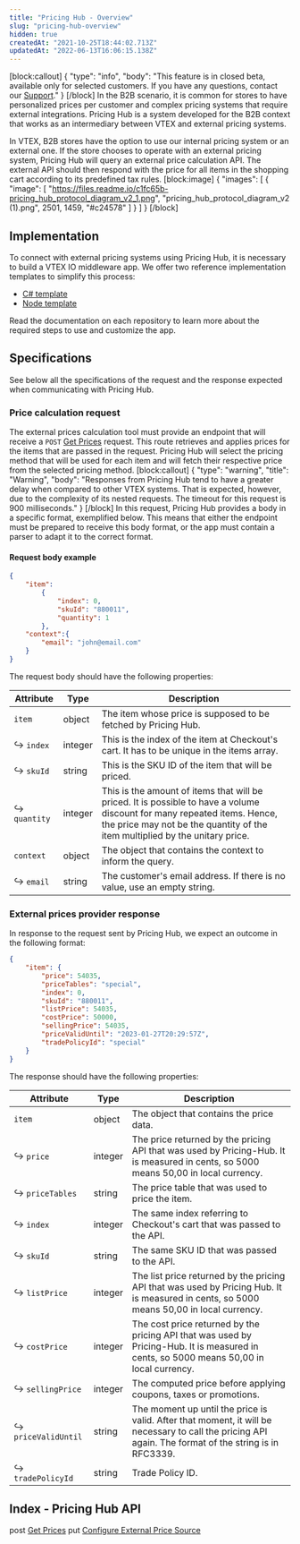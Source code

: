 ```yaml
---
title: "Pricing Hub - Overview"
slug: "pricing-hub-overview"
hidden: true
createdAt: "2021-10-25T18:44:02.713Z"
updatedAt: "2022-06-13T16:06:15.138Z"
---
```

[block:callout]
{
  "type": "info",
  "body": "This feature is in closed beta, available only for selected customers. If you have any questions, contact our [Support](https://support.vtex.com/hc/en-us/requests)."
}
[/block]
In the B2B scenario, it is common for stores to have personalized prices per customer and complex pricing systems that require external integrations. Pricing Hub is a system developed for the B2B context that works as an intermediary between VTEX and external pricing systems.

In VTEX, B2B stores have the option to use our internal pricing system or an external one. If the store chooses to operate with an external pricing system, Pricing Hub will query an external price calculation API. The external API should then respond with the price for all items in the shopping cart according to its predefined tax rules.
[block:image]
{
  "images": [
    {
      "image": [
        "https://files.readme.io/c1fc65b-pricing_hub_protocol_diagram_v2_1.png",
        "pricing_hub_protocol_diagram_v2 (1).png",
        2501,
        1459,
        "#c24578"
      ]
    }
  ]
}
[/block]
## Implementation

To connect with external pricing systems using Pricing Hub, it is necessary to build a VTEX IO middleware app. We offer two reference implementation templates to simplify this process:

* [C# template](https://github.com/vtex-apps/external-prices-app)
* [Node template](https://github.com/vtex-apps/external-prices-node)

Read the documentation on each repository to learn more about the required steps to use and customize the app.

## Specifications

See below all the specifications of the request and the response expected when communicating with Pricing Hub.

### Price calculation request

The external prices calculation tool must provide an endpoint that will receive a `POST` [Get Prices](https://developers.vtex.com/vtex-rest-api/reference/post_api-pricing-hub-prices) request. This route retrieves and applies prices for the items that are passed in the request. Pricing Hub will select the pricing method that will be used for each item and will fetch their respective price from the selected pricing method.
[block:callout]
{
  "type": "warning",
  "title": "Warning",
  "body": "Responses from Pricing Hub tend to have a greater delay when compared to other VTEX systems. That is expected, however, due to the complexity of its nested requests. The timeout for this request is 900 milliseconds."
}
[/block]
In this request, Pricing Hub provides a body in a specific format, exemplified below. This means that either the endpoint must be prepared to receive this body format, or the app must contain a parser to adapt it to the correct format.


#### Request body example

```json
{
    "item": 
        {
            "index": 0,
            "skuId": "880011",
            "quantity": 1
        },
    "context":{
        "email": "john@email.com"
    }
}
```

The request body should have the following properties:

| **Attribute** | **Type** | **Description**                                                                                                                                                                                          |
|---------------|----------|----------------------------------------------------------------------------------------------------------------------------------------------------------------------------------------------------------|
| `item`        | object   | The item whose price is supposed to be fetched by Pricing Hub.                                                                                                                                           |
| ↪ `index`     | integer  | This is the index of the item at Checkout's cart. It has to be unique in the items array.                                                                                                                |
| ↪ `skuId`     | string   | This is the SKU ID of the item that will be priced.                                                                                                                                                      |
| ↪ `quantity`  | integer  | This is the amount of items that will be priced. It is possible to have a volume discount for many repeated items. Hence, the price may not be the quantity of the item multiplied by the unitary price. |
| `context`     | object   | The object that contains the context to inform the query.                                                                                                                                                |
| ↪ `email`     | string   | The customer's email address. If there is no value, use an empty string.                                                                                                                                 |


### External prices provider response

In response to the request sent by Pricing Hub, we expect an outcome in the following format:

```json
{
    "item": {
        "price": 54035,
        "priceTables": "special",
        "index": 0,
        "skuId": "880011",
        "listPrice": 54035,
        "costPrice": 50000,
        "sellingPrice": 54035,
        "priceValidUntil": "2023-01-27T20:29:57Z",
        "tradePolicyId": "special"
    }
}
```

The response should have the following properties:

| **Attribute**       | **Type** | **Description**                                                                                                                                        |
|---------------------|----------|--------------------------------------------------------------------------------------------------------------------------------------------------------|
| `item`              | object   | The object that contains the price data.                                                                                                               |
| ↪ `price`           | integer  | The price returned by the pricing API that was used by Pricing-Hub. It is measured in cents, so 5000 means 50,00 in local currency.                    |
| ↪ `priceTables`     | string   | The price table that was used to price the item.                                                                                                       |
| ↪ `index`           | integer  | The same index referring to Checkout's cart that was passed to the API.                                                                                |
| ↪ `skuId`           | string   | The same SKU ID that was passed to the API.                                                                                                            |
| ↪ `listPrice`       | integer  | The list price returned by the pricing API that was used by Pricing Hub. It is measured in cents, so 5000 means 50,00 in local currency.               |
| ↪ `costPrice`       | integer  | The cost price returned by the pricing API that was used by Pricing-Hub. It is measured in cents, so 5000 means 50,00 in local currency.               |
| ↪ `sellingPrice`    | integer  | The computed price before applying coupons, taxes or promotions.                                                                                       |
| ↪ `priceValidUntil` | string   | The moment up until the price is valid. After that moment, it will be necessary to call the pricing API again. The format of the string is in RFC3339. |
| ↪ `tradePolicyId`   | string   | Trade Policy ID.                                                                                                                                       |

## Index - Pricing Hub API

<span class="APIMethod APIMethod_fixedWidth APIMethod_post" data-testid="http-method">post</span> [Get Prices](https://developers.vtex.com/vtex-rest-api/reference/post_api-pricing-hub-prices)
<span class="APIMethod APIMethod_fixedWidth APIMethod_put" data-testid="http-method">put</span> [Configure External Price Source](https://developers.vtex.com/vtex-rest-api/reference/configexternalpricesource)